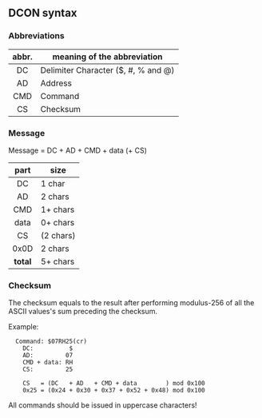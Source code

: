 ## DCON syntax

### Abbreviations

|abbr.|meaning of the abbreviation        |
|:---:|-----------------------------------|
|DC   |Delimiter Character ($, #, % and @)|
|AD   |Address                            |
|CMD  |Command                            |
|CS   |Checksum                           |

### Message

Message = DC + AD + CMD + data (+ CS)

|part     |size      |
|:-------:|----------|
|DC       |1  char   |
|AD       |2  chars  |
|CMD      |1+ chars  |
|data     |0+ chars  |
|CS       |(2  chars)|
|0x0D     |2  chars  |
|**total**|5+ chars  |

### Checksum

The checksum equals to the result after performing modulus-256 of all
the ASCII values's sum preceding the checksum.  

Example:  
```
  Command: $07RH25(cr)
    DC:          $
    AD:         07
    CMD + data: RH
    CS:         25

    CS   = (DC   + AD   + CMD + data        ) mod 0x100
    0x25 = (0x24 + 0x30 + 0x37 + 0x52 + 0x48) mod 0x100
```
All commands should be issued in uppercase characters!  

